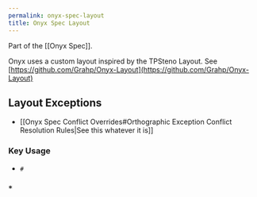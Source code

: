 ```yaml
---
permalink: onyx-spec-layout
title: Onyx Spec Layout
---
```


Part of the [[Onyx Spec]].

Onyx uses a custom layout inspired by the TPSteno Layout. See [https://github.com/Grahp/Onyx-Layout](https://github.com/Grahp/Onyx-Layout)

## Layout Exceptions

- [[Onyx Spec Conflict Overrides#Orthographic Exception Conflict Resolution Rules|See this whatever it is]]

### Key Usage

- `#`


### `*`